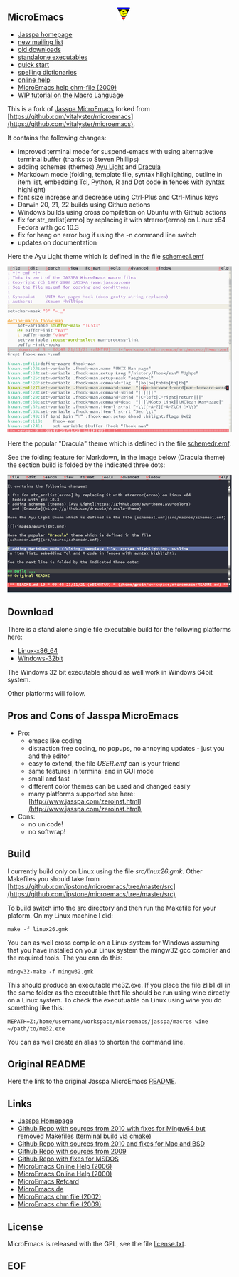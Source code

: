 
## MicroEmacs &nbsp;&nbsp;&nbsp;&nbsp;&nbsp;&nbsp;&nbsp;&nbsp;&nbsp;&nbsp;&nbsp;&nbsp; <img src="images/logo.png" width="30px" style="margin-top:15px;margin-left:50px;" />

* [Jasspa homepage](http://www.jasspa.com)
* [new mailing list](https://groups.google.com/g/jasspa-microemacs)
* [old downloads](http://www.jasspa.com/downlatest.html)
* [standalone executables](http://www.jasspa.com/zeroinst.html)
* [quick start](http://www.jasspa.com/release_20090909/jasspame.pdf)
* [spelling dictionaries](http://www.jasspa.com/spelling.html)
* [online help](https://www.dgroth.de/me2009/me/index.htm)
* [MicroEmacs help chm-file (2009)](https://www.dgroth.de/downloads/me2009.chm)
* [WIP tutorial on the Macro Language](https://htmlpreview.github.io/?https://raw.githubusercontent.com/mittelmark/microemacs/master/docs/emf-tutorial.html)

This is a fork of [Jasspa MicroEmacs](http://www.jasspa.com) forked from [https://github.com/vitalyster/microemacs](https://github.com/vitalyster/microemacs).

It contains the following changes:

* improved  terminal mode for  suspend-emacs  with using alternative  terminal
  buffer (thanks to Steven Phillips)
* adding schemes (themes) [Ayu Light](https://github.com/ayu-theme/ayu-colors)
  and [Dracula](https://github.com/dracula/dracula-theme)
* Markdown mode (folding, template file, syntax hilghlighting, outline
  in item list, embedding Tcl, Python, R and Dot code in fences with syntax highlight)
* font size increase and decrease using Ctrl-Plus and Ctrl-Minus keys
* Darwin 20, 21, 22 builds using Github actions
* Windows builds using cross compilation on Ubuntu with Github actions
* fix for str_errlist[errno] by replacing it with strerror(errno) on Linux x64
  Fedora with gcc 10.3
* fix for hang on error bug if using the -n command line switch
* updates on documentation  


Here the Ayu Light theme which is defined in the file [schemeal.emf](src/macros/schemeal.emf)

![](images/ayu-light.png)

Here the popular "Dracula" theme which is defined in the file [schemedr.emf](src/macros/schemedr.emf).

See the folding feature for Markdown, in the image below (Dracula theme) the section
build is folded by the indicated three dots:

![](images/dracula.png)

## Download 

There is a stand alone single file executable build for the following platforms here: 

* [Linux-x86_64](https://github.com/mittelmark/microemacs/suites/4587289431/artifacts/123655903)
* [Windows-32bit](https://github.com/mittelmark/microemacs/suites/4587422309/artifacts/123662018)

The Windows 32 bit executable should as well work in Windows 64bit system.

Other platforms will follow.

## Pros and Cons of Jasspa MicroEmacs

* Pro:
    * emacs like coding
    * distraction free coding, no popups, no annoying updates - just you and the editor
    * easy to extend, the file _USER.emf_ can is your friend
    * same features in terminal and in GUI mode
    * small and fast
    * different color themes can be used and changed easily
    * many platforms supported see here: [http://www.jasspa.com/zeroinst.html](http://www.jasspa.com/zeroinst.html)
* Cons:
    * no unicode!
    * no softwrap!
    
## Build

I currently build only on Linux using the file _src/linux26.gmk_. Other Makefiles you should take from [https://github.com/ipstone/microemacs/tree/master/src](https://github.com/ipstone/microemacs/tree/master/src)

To build switch into the src directory and then run the Makefile for your plaform. On my Linux machine I did:

```
make -f linux26.gmk
```

You can as well cross compile on a Linux system for Windows assuming that you
have installed on your Linux system the mingw32 gcc compiler and the required tools. The you can do this:

```
mingw32-make -f mingw32.gmk
```

This should produce an executable me32.exe. If you place the file zlib1.dll in
the same folder as the executable that file should be run using wine directly
on a Linux system. To check the executuable on Linux using wine you do
something like this:

```
MEPATH=Z:/home/username/workspace/microemacs/jasspa/macros wine ~/path/to/me32.exe
```

You can as well create an alias to shorten the command line.

## Original README

Here the link to the original Jasspa MicroEmacs [README](README).

## Links

* [Jasspa Homepage](http://www.jasspa.com/)
* [Github Repo with sources from 2010 with fixes for Mingw64 but removed Makefiles (terminal build via cmake)](https://github.com/vitalyster/microemacs)
* [Github Repo with sources from 2010 and fixes for Mac and BSD](https://github.com/ipstone/microemacs)
* [Github Repo with sources from 2009](https://github.com/cstrotm/jasspa-microemacs)
* [Github Repo with fixes for MSDOS](https://github.com/robdaemon/microemacs)
* [MicroEmacs Online Help (2006)](http://www.jasspa.com/me.html)
* [MicroEmacs Online Help (2000)](https://www.dgroth.de/me2009/me/index.html)
* [MicroEmacs Refcard](https://web.archive.org/web/20160328000629/http://www.jamesie.de/microemacs/me-refcard.pdf)
* [MicroEmacs.de](http://www.dgroth.de/pmwiki/index.php?n=MicroEmacs.MicroEmacs)
* [MicroEmacs chm file (2002)](http://www.dgroth.de/downloads/me2002.chm)
* [MicroEmacs chm file (2009)](http://www.dgroth.de/downloads/me2009.chm)

## License

MicroEmacs is released with the GPL, see the file [license.txt](license.txt).

## EOF
